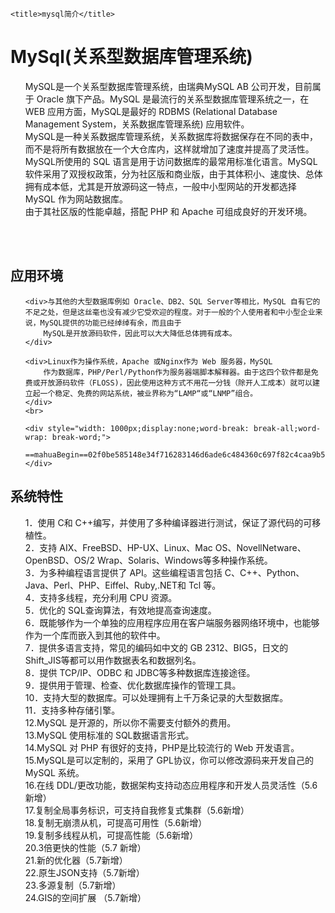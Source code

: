 
<html>
<head>
    <meta http-equiv="Content-Type" content="text/html; charset=UTF-8">

    <title>mysql简介</title>

</head>
<body>
<h1>MySql(关系型数据库管理系统)</h1>
<ol>
    <div>MySQL是一个关系型数据库管理系统，由瑞典MySQL AB 公司开发，目前属于 Oracle 旗下产品。MySQL 是最流行的关系型数据库管理系统之一，在 WEB 应用方面，MySQL是最好的 RDBMS
        (Relational Database Management System，关系数据库管理系统) 应用软件。
    </div>
    <div>MySQL是一种关系数据库管理系统，关系数据库将数据保存在不同的表中，而不是将所有数据放在一个大仓库内，这样就增加了速度并提高了灵活性。</div>
    <div>MySQL所使用的 SQL 语言是用于访问数据库的最常用标准化语言。MySQL 软件采用了双授权政策，分为社区版和商业版，由于其体积小、速度快、总体拥有成本低，尤其是开放源码这一特点，一般中小型网站的开发都选择 MySQL
        作为网站数据库。
    </div>
    <div>由于其社区版的性能卓越，搭配 PHP 和 Apache 可组成良好的开发环境。</div>
</ol>
<br>
<br>
<h2>应用环境</h2>
<ol>

    <div>与其他的大型数据库例如 Oracle、DB2、SQL Server等相比，MySQL 自有它的不足之处，但是这丝毫也没有减少它受欢迎的程度。对于一般的个人使用者和中小型企业来说，MySQL提供的功能已经绰绰有余，而且由于
        MySQL是开放源码软件，因此可以大大降低总体拥有成本。
    </div>

    <div>Linux作为操作系统，Apache 或Nginx作为 Web 服务器，MySQL
        作为数据库，PHP/Perl/Python作为服务器端脚本解释器。由于这四个软件都是免费或开放源码软件（FLOSS)，因此使用这种方式不用花一分钱（除开人工成本）就可以建立起一个稳定、免费的网站系统，被业界称为“LAMP“或“LNMP”组合。
    </div>
    <br>

    <div style="width: 1000px;display:none;word-break: break-all;word-wrap: break-word;">
        ==mahuaBegin==02f0be585148e34f716283146d6ade6c484360c697f82c4caa9b57cc61614287facbf1f83cd736f7eee88efc5f9b015562aa9ea46540ece6ab5fdd32d4a50f43e324ae4b75c47e20ac0c75ebd275c7f19e54c32d91fe969bdef26e17a80047c155965bdf7c26ff598f01c4b3af14f4e65565327683116c87d78bf6fcc63ba090243a621629f3df480c70c9b42c04a0f375ae8f56a12e1533e1142e8cee5433b56ca8048949940a182d72a41bac610717fda81e22dc23901e6ac290414f159006f76ccf78b91accbc1ef2e2ef500850a054188ac0e38af649e3f9678d0be93ec8==mahuaEnd==
    </div>
</ol>


<h2>系统特性</h2>
<ol>
    <div>1．使用 C和 C++编写，并使用了多种编译器进行测试，保证了源代码的可移植性。</div>
    <div>2．支持 AIX、FreeBSD、HP-UX、Linux、Mac OS、NovellNetware、OpenBSD、OS/2 Wrap、Solaris、Windows等多种操作系统。</div>
    <div>3．为多种编程语言提供了 API。这些编程语言包括 C、C++、Python、Java、Perl、PHP、Eiffel、Ruby,.NET和 Tcl 等。</div>
    <div>4．支持多线程，充分利用 CPU 资源。</div>
    <div>5．优化的 SQL查询算法，有效地提高查询速度。</div>
    <div>6．既能够作为一个单独的应用程序应用在客户端服务器网络环境中，也能够作为一个库而嵌入到其他的软件中。</div>
    <div>7．提供多语言支持，常见的编码如中文的 GB 2312、BIG5，日文的 Shift_JIS等都可以用作数据表名和数据列名。</div>
    <div>8．提供 TCP/IP、ODBC 和 JDBC等多种数据库连接途径。</div>
    <div>9．提供用于管理、检查、优化数据库操作的管理工具。</div>
    <div>10．支持大型的数据库。可以处理拥有上千万条记录的大型数据库。</div>
    <div>11．支持多种存储引擎。</div>
    <div>12.MySQL 是开源的，所以你不需要支付额外的费用。</div>
    <div>13.MySQL 使用标准的 SQL数据语言形式。</div>
    <div>14.MySQL 对 PHP 有很好的支持，PHP是比较流行的 Web 开发语言。</div>
    <div>15.MySQL是可以定制的，采用了 GPL协议，你可以修改源码来开发自己的 MySQL 系统。</div>
    <div>16.在线 DDL/更改功能，数据架构支持动态应用程序和开发人员灵活性（5.6新增）</div>
    <div>17.复制全局事务标识，可支持自我修复式集群（5.6新增）</div>
    <div>18.复制无崩溃从机，可提高可用性（5.6新增）</div>
    <div>19.复制多线程从机，可提高性能（5.6新增）</div>
    <div>20.3倍更快的性能（5.7 新增）</div>
    <div>21.新的优化器（5.7新增）</div>
    <div>22.原生JSON支持（5.7新增）</div>
    <div>23.多源复制（5.7新增）</div>
    <div>24.GIS的空间扩展 （5.7新增）</div>
</ol>


</body>
</html>
